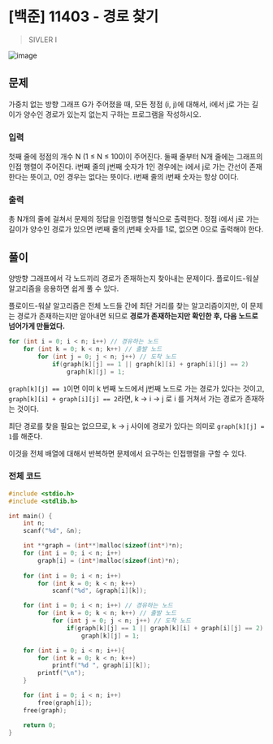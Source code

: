 # [백준] 11403 - 경로 찾기

>SIVLER I

![image](https://github.com/AtraFelis/Algorithm/assets/107051266/5474b730-12d4-49b8-830a-2202d820e6f1)

## 문제
가중치 없는 방향 그래프 G가 주어졌을 때, 모든 정점 (i, j)에 대해서, i에서 j로 가는 길이가 양수인 경로가 있는지 없는지 구하는 프로그램을 작성하시오.

### 입력
첫째 줄에 정점의 개수 N (1 ≤ N ≤ 100)이 주어진다. 둘째 줄부터 N개 줄에는 그래프의 인접 행렬이 주어진다. i번째 줄의 j번째 숫자가 1인 경우에는 i에서 j로 가는 간선이 존재한다는 뜻이고, 0인 경우는 없다는 뜻이다. i번째 줄의 i번째 숫자는 항상 0이다.

### 출력
총 N개의 줄에 걸쳐서 문제의 정답을 인접행렬 형식으로 출력한다. 정점 i에서 j로 가는 길이가 양수인 경로가 있으면 i번째 줄의 j번째 숫자를 1로, 없으면 0으로 출력해야 한다.

## 풀이

양방향 그래프에서 각 노드끼리 경로가 존재하는지 찾아내는 문제이다. 플로이드-워샬 알고리즘을 응용하면 쉽게 풀 수 있다.

플로이드-워샬 알고리즘은 전체 노드들 간에 최단 거리를 찾는 알고리즘이지만, 이 문제는 경로가 존재하는지만 알아내면 되므로 **경로가 존재하는지만 확인한 후, 다음 노드로 넘어가게 만들었다.**

```C
for (int i = 0; i < n; i++) // 경유하는 노드
    for (int k = 0; k < n; k++) // 출발 노드
        for (int j = 0; j < n; j++) // 도착 노드 
            if(graph[k][j] == 1 || graph[k][i] + graph[i][j] == 2)
                graph[k][j] = 1;
```

`graph[k][j] == 1`이면 이미 k 번째 노드에서 j번째 노드로 가는 경로가 있다는 것이고, `graph[k][i] + graph[i][j] == 2`라면, k -> i -> j 로 i 를 거쳐서 가는 경로가 존재하는 것이다.

최단 경로를 찾을 필요는 없으므로, k -> j 사이에 경로가 있다는 의미로 `graph[k][j] = 1`를 해준다.

이것을 전체 배열에 대해서 반복하면 문제에서 요구하는 인접행렬을 구할 수 있다.

### 전체 코드

```C
#include <stdio.h>
#include <stdlib.h>

int main() {
    int n;
    scanf("%d", &n);

    int **graph = (int**)malloc(sizeof(int*)*n);
    for (int i = 0; i < n; i++)
        graph[i] = (int*)malloc(sizeof(int)*n);
    
    for (int i = 0; i < n; i++)
        for (int k = 0; k < n; k++)
            scanf("%d", &graph[i][k]);

    for (int i = 0; i < n; i++) // 경유하는 노드
        for (int k = 0; k < n; k++) // 출발 노드
            for (int j = 0; j < n; j++) // 도착 노드 
                if(graph[k][j] == 1 || graph[k][i] + graph[i][j] == 2)
                    graph[k][j] = 1;

    for (int i = 0; i < n; i++){
        for (int k = 0; k < n; k++)
            printf("%d ", graph[i][k]);
        printf("\n");
    }

    for (int i = 0; i < n; i++)
        free(graph[i]);
    free(graph);

    return 0;
}
```